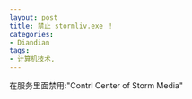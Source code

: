 ```yaml
---
layout: post
title: 禁止 stormliv.exe ！
categories:
- Diandian
tags:
- 计算机技术, 
---
```

在服务里面禁用:"Contrl Center of Storm Media"